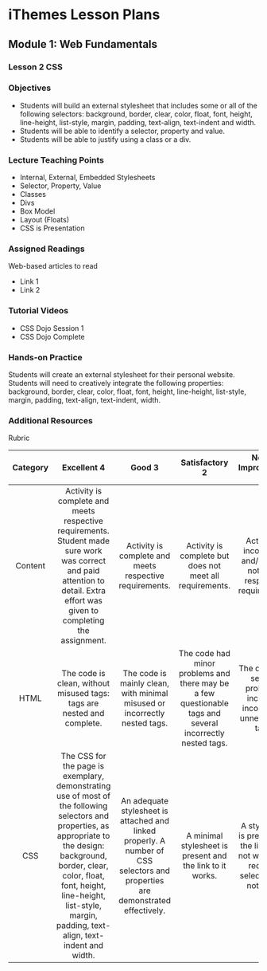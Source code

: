 iThemes Lesson Plans
==================

Module 1: Web Fundamentals
--------------------------

### Lesson 2 CSS

### Objectives

* Students will build an external stylesheet that includes some or all of the following selectors: background, border, clear, color, float, font, height, line-height, list-style, margin, padding, text-align, text-indent and width.
* Students will be able to identify a selector, property and value.
* Students will be able to justify using a class or a div.

### Lecture Teaching Points

* Internal, External, Embedded Stylesheets
* Selector, Property, Value
* Classes
* Divs
* Box Model
* Layout (Floats)
* CSS is Presentation

### Assigned Readings

Web-based articles to read

* Link 1
* Link 2

### Tutorial Videos

* CSS Dojo Session 1
* CSS Dojo Complete

### Hands-on Practice

Students will create an external stylesheet for their personal website. Students will need to creatively integrate the following properties: background, border, clear, color, float, font, height, line-height, list-style, margin, padding, text-align, text-indent, width.

### Additional Resources

Rubric

| **Category** | **Excellent 4** | **Good 3** | **Satisfactory 2** | **Needs Improvement 1** | **Points Received** |
|:------------:|:---------------:|:----------:|:------------------:|:-----------:|:------------:|
|Content | Activity is complete and meets respective requirements. Student made sure work was correct and paid attention to detail. Extra effort was given to completing the assignment. | Activity is complete and meets respective requirements. | Activity is complete but does not meet all requirements. | Activity is incomplete and/or does not meet respective requirements.| |
| HTML | The code is clean, without misused tags: tags are nested and complete. | The code is mainly clean, with minimal misused or incorrectly nested tags. | The code had minor problems and there may be a few questionable tags and several incorrectly nested tags. | The code has several problems, including incorrect or unnecessary tags.  | |
| CSS | The CSS for the page is exemplary, demonstrating use of most of the following selectors and properties, as appropriate to the design: background, border, clear, color, float, font, height, line-height, list-style, margin, padding, text-align, text-indent and width. | An adequate stylesheet is attached and linked properly. A number of CSS selectors and properties are demonstrated effectively. | A minimal stylesheet is present and the link to it works. | A stylesheet is present but the link does not work. The required selectors are not used. | |